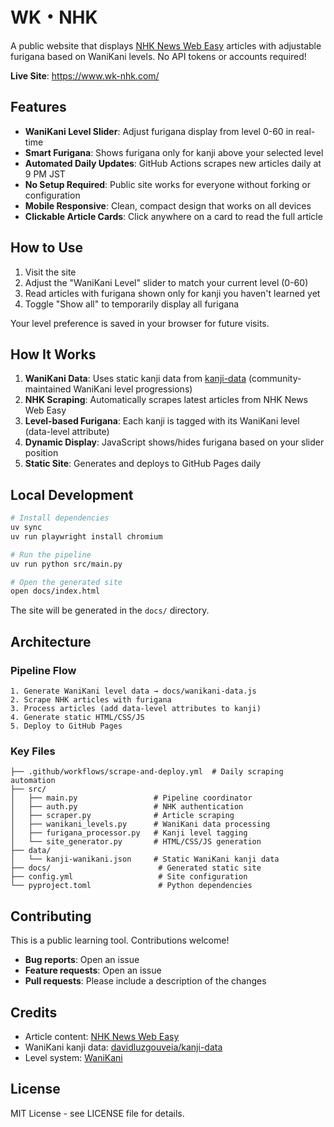 # WK・NHK

A public website that displays [NHK News Web Easy](https://news.web.nhk/news/easy/) articles with adjustable furigana based on WaniKani levels. No API tokens or accounts required!

**Live Site**: https://www.wk-nhk.com/

## Features

- **WaniKani Level Slider**: Adjust furigana display from level 0-60 in real-time
- **Smart Furigana**: Shows furigana only for kanji above your selected level
- **Automated Daily Updates**: GitHub Actions scrapes new articles daily at 9 PM JST
- **No Setup Required**: Public site works for everyone without forking or configuration
- **Mobile Responsive**: Clean, compact design that works on all devices
- **Clickable Article Cards**: Click anywhere on a card to read the full article

## How to Use

1. Visit the site
2. Adjust the "WaniKani Level" slider to match your current level (0-60)
3. Read articles with furigana shown only for kanji you haven't learned yet
4. Toggle "Show all" to temporarily display all furigana

Your level preference is saved in your browser for future visits.

## How It Works

1. **WaniKani Data**: Uses static kanji data from [kanji-data](https://github.com/davidluzgouveia/kanji-data) (community-maintained WaniKani level progressions)
2. **NHK Scraping**: Automatically scrapes latest articles from NHK News Web Easy
3. **Level-based Furigana**: Each kanji is tagged with its WaniKani level (data-level attribute)
4. **Dynamic Display**: JavaScript shows/hides furigana based on your slider position
5. **Static Site**: Generates and deploys to GitHub Pages daily

## Local Development

```bash
# Install dependencies
uv sync
uv run playwright install chromium

# Run the pipeline
uv run python src/main.py

# Open the generated site
open docs/index.html
```

The site will be generated in the `docs/` directory.

## Architecture

### Pipeline Flow

```
1. Generate WaniKani level data → docs/wanikani-data.js
2. Scrape NHK articles with furigana
3. Process articles (add data-level attributes to kanji)
4. Generate static HTML/CSS/JS
5. Deploy to GitHub Pages
```

### Key Files

```
├── .github/workflows/scrape-and-deploy.yml  # Daily scraping automation
├── src/
│   ├── main.py                 # Pipeline coordinator
│   ├── auth.py                 # NHK authentication
│   ├── scraper.py              # Article scraping
│   ├── wanikani_levels.py      # WaniKani data processing
│   ├── furigana_processor.py   # Kanji level tagging
│   └── site_generator.py       # HTML/CSS/JS generation
├── data/
│   └── kanji-wanikani.json     # Static WaniKani kanji data
├── docs/                        # Generated static site
├── config.yml                   # Site configuration
└── pyproject.toml               # Python dependencies
```

## Contributing

This is a public learning tool. Contributions welcome!

- **Bug reports**: Open an issue
- **Feature requests**: Open an issue
- **Pull requests**: Please include a description of the changes

## Credits

- Article content: [NHK News Web Easy](https://news.web.nhk/news/easy/)
- WaniKani kanji data: [davidluzgouveia/kanji-data](https://github.com/davidluzgouveia/kanji-data)
- Level system: [WaniKani](https://www.wanikani.com/)

## License

MIT License - see LICENSE file for details.
